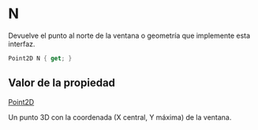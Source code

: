 # N

Devuelve el punto al norte de la ventana o geometría que implemente esta interfaz.

```csharp
Point2D N { get; }
```

## Valor de la propiedad

[Point2D](../../Point2D.md)

Un punto 3D con la coordenada \(X central, Y máxima\) de la ventana.

